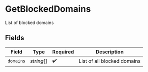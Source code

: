 # GetBlockedDomains

List of blocked domains


## Fields

| Field                       | Type                        | Required                    | Description                 |
| --------------------------- | --------------------------- | --------------------------- | --------------------------- |
| `domains`                   | *string*[]                  | :heavy_check_mark:          | List of all blocked domains |